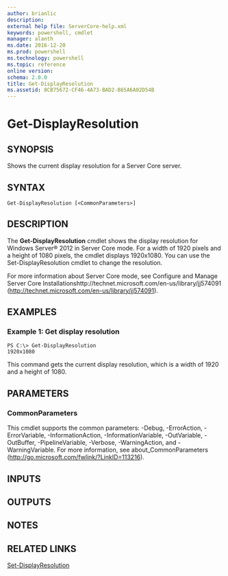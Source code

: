 ```yaml
---
author: brianlic
description: 
external help file: ServerCore-help.xml
keywords: powershell, cmdlet
manager: alanth
ms.date: 2016-12-20
ms.prod: powershell
ms.technology: powershell
ms.topic: reference
online version: 
schema: 2.0.0
title: Get-DisplayResolution
ms.assetid: 8CB75672-CF46-4A73-BAD2-B65A6A02D54B
---
```


# Get-DisplayResolution

## SYNOPSIS
Shows the current display resolution for a Server Core server.

## SYNTAX

```
Get-DisplayResolution [<CommonParameters>]
```

## DESCRIPTION
The **Get-DisplayResolution** cmdlet shows the display resolution for Windows Server® 2012 in Server Core mode.
For a width of 1920 pixels and a height of 1080 pixels, the cmdlet displays 1920x1080.
You can use the Set-DisplayResolution cmdlet to change the resolution.

For more information about Server Core mode, see Configure and Manage Server Core Installationshttp://technet.microsoft.com/en-us/library/jj574091 (http://technet.microsoft.com/en-us/library/jj574091).

## EXAMPLES

### Example 1: Get display resolution
```
PS C:\> Get-DisplayResolution
1920x1080
```

This command gets the current display resolution, which is a width of 1920 and a height of 1080.

## PARAMETERS

### CommonParameters
This cmdlet supports the common parameters: -Debug, -ErrorAction, -ErrorVariable, -InformationAction, -InformationVariable, -OutVariable, -OutBuffer, -PipelineVariable, -Verbose, -WarningAction, and -WarningVariable. For more information, see about_CommonParameters (http://go.microsoft.com/fwlink/?LinkID=113216).

## INPUTS

## OUTPUTS

## NOTES

## RELATED LINKS

[Set-DisplayResolution](./Set-DisplayResolution.md)


